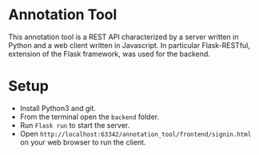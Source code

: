# Annotation Tool
This annotation tool is a REST API characterized by a server written in Python and a web client written in Javascript.
In particular Flask-RESTful, extension of the Flask framework, was used for the backend.

# Setup
- Install Python3 and git.
- From the terminal open the `backend` folder.
- Run `Flask run` to start the server.
- Open `http://localhost:63342/annotation_tool/frontend/signin.html` on your web browser to run the client.